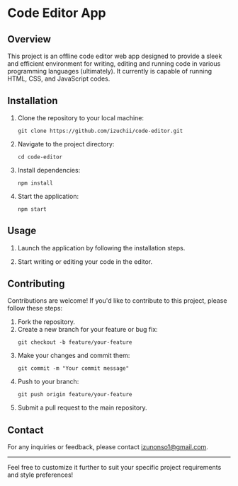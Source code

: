 # Code Editor App

## Overview
This project is an offline code editor web app designed to provide a sleek and efficient environment for writing, editing and running code in various programming languages (ultimately). It currently is capable of running HTML, CSS, and JavaScript codes. <!--It offers features such as syntax highlighting, auto-indentation, code completion, and more, to enhance the coding experience.-->

<!--## Features
- **Syntax Highlighting**: Supports syntax highlighting for a wide range of programming languages to improve code readability.
- **Auto-Indentation**: Automatically indents code blocks for better organization and structure.
- **Code Completion**: Provides intelligent code completion suggestions to speed up coding and reduce errors.
- **Customization**: Allows users to customize the editor's appearance and functionality according to their preferences.
- **Multiple Language Support**: Supports multiple programming languages, making it versatile for different projects.
- **File Management**: Enables users to manage and organize their code files efficiently within the app.
- **Themes**: Offers a variety of themes to choose from, catering to different aesthetic preferences.
-->
## Installation
1. Clone the repository to your local machine:
   ```
   git clone https://github.com/izuchii/code-editor.git
   ```
2. Navigate to the project directory:
   ```
   cd code-editor
   ```
3. Install dependencies:
   ```
   npm install
   ```
4. Start the application:
   ```
   npm start
   ```

## Usage
1. Launch the application by following the installation steps.
<!-- 2. Open or create a new code file.-->
2. Start writing or editing your code in the editor.
<!--4. Utilize the various features such as syntax highlighting and code completion to enhance your coding experience.
5. Save your work and manage your code files as needed.-->

## Contributing
Contributions are welcome! If you'd like to contribute to this project, please follow these steps:
1. Fork the repository.
2. Create a new branch for your feature or bug fix:
   ```
   git checkout -b feature/your-feature
   ```
3. Make your changes and commit them:
   ```
   git commit -m "Your commit message"
   ```
4. Push to your branch:
   ```
   git push origin feature/your-feature
   ```
5. Submit a pull request to the main repository.

<!--## License
This project is licensed under the MIT License - see the [LICENSE](LICENSE) file for details.-->

<!--## Acknowledgements
- [React](https://reactjs.org/) - JavaScript library for building user interfaces
- [CodeMirror](https://codemirror.net/) - In-browser code editor component
- [Node.js](https://nodejs.org/) - JavaScript runtime environment
- [Express](https://expressjs.com/) - Web application framework for Node.js-->

## Contact
For any inquiries or feedback, please contact [izunonso1@gmail.com](mailto:izunonso1@gmail.com).

---

Feel free to customize it further to suit your specific project requirements and style preferences!
